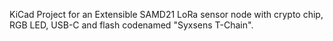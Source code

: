 KiCad Project for an Extensible SAMD21 LoRa sensor node with crypto chip, RGB LED, USB-C and flash codenamed "Syxsens T-Chain".
